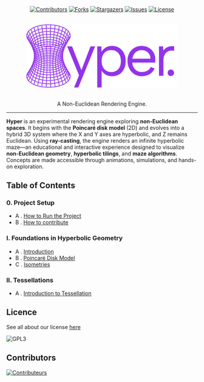 <a id="readme-top"></a>
<div align="center">

[![Contributors][contributors-shield]][contributors-url]
[![Forks][forks-shield]][forks-url]
[![Stargazers][stars-shield]][stars-url]
[![Issues][issues-shield]][issues-url]
[![License][license-shield]][license-url]

</div>

<!-- PROJECT LOGO -->
<br />
<div align="center">
  <img src="docs/logo.svg" width="400">
  <p align="center">
    <br />
    A Non-Euclidean Rendering Engine.
  </p>
</div>

---

**Hyper** is an experimental rendering engine exploring **non-Euclidean spaces**. It begins with the **Poincaré disk model** (2D) and evolves into a hybrid 3D system where the X and Y axes are hyperbolic, and Z remains Euclidean. Using **ray-casting**, the engine renders an infinite hyperbolic maze—an educational and interactive experience designed to visualize **non-Euclidean geometry**, **hyperbolic tilings**, and **maze algorithms**. Concepts are made accessible through animations, simulations, and hands-on exploration.

## Table of Contents

### 0. Project Setup
- A . [How to Run the Project](docs/running-the-project.md)
- B . [How to contribute](.github/CONTRIBUTING.md)

### I. Foundations in Hyperbolic Geometry
- A . [Introduction](docs/I/introduction.md)  
- B . [Poincaré Disk Model](docs/I/basic-mathematics-in-the-poincare-disk-model.md)  
- C . [Isometries](docs/I/isometries.md)

### II. Tessellations
- A . [Introduction to Tessellation](docs/II/introduction_to_tesslation.md)

## Licence

See all about our license [here](/LICENCE)

![GPL3](https://upload.wikimedia.org/wikipedia/commons/c/cb/GPLv3_Logo_filled.png)

## Contributors

[![Contributeurs](https://contrib.rocks/image?repo=cocosol007/hyper)](https://github.com/cocosol007/hyper/graphs/contributors)

[contributors-shield]: https://img.shields.io/github/contributors/cocosol007/hyper.svg?style=for-the-badge

[contributors-url]: https://github.com/cocosol007/hyper/graphs/contributors

[forks-shield]: https://img.shields.io/github/forks/cocosol007/hyper.svg?style=for-the-badge

[forks-url]: https://github.com/cocosol007/hyper/network/members

[stars-shield]: https://img.shields.io/github/stars/cocosol007/hyper.svg?style=for-the-badge

[stars-url]: https://github.com/cocosol007/hyper/stargazers

[issues-shield]: https://img.shields.io/github/issues/cocosol007/hyper.svg?style=for-the-badge

[issues-url]: https://github.com/cocosol007/hyper/issues

[license-shield]: https://img.shields.io/github/license/cocosol007/hyper.svg?style=for-the-badge

[license-url]: https://github.com/cocosol007/hyper/blob/main/LICENCE

